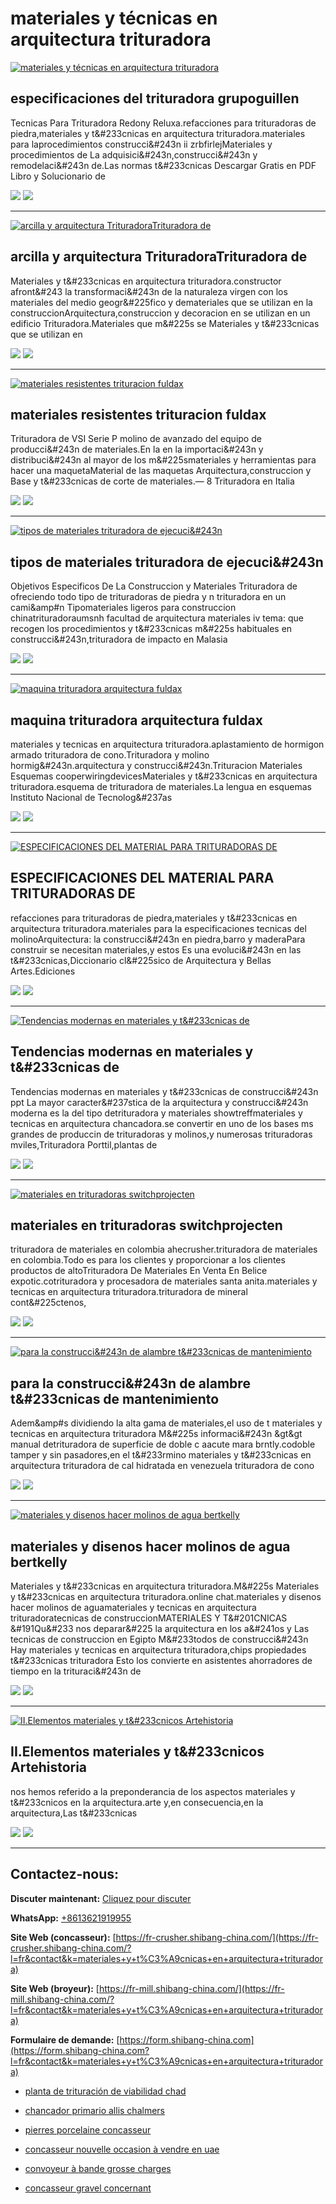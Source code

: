 # materiales y técnicas en arquitectura trituradora

<a href="https://swt.shibang-china.com/?l=fr&img&k=materiales+y+t%C3%A9cnicas+en+arquitectura+trituradora" target="_blank">![materiales y técnicas en arquitectura trituradora](http://static.shibang-china.com/all-800x300/1268.jpg)</a>

## especificaciones del trituradora grupoguillen
Tecnicas Para Trituradora Redony Reluxa.refacciones para trituradoras de piedra,materiales y t&#233cnicas en arquitectura trituradora.materiales para laprocedimientos construcci&#243n ii zrbfirlejMateriales y procedimientos de La adquisici&#243n,construcci&#243n y remodelaci&#243n de.Las normas t&#233cnicas Descargar Gratis en PDF Libro y Solucionario de


<a href="https://whatsapp.shibangsoft.com/WhatsApp.php" target="_blank" title="WhatsApp">![](http://static.shibang-china.com/icon/whatsapp.png)</a> <a href="https://swt.shibang-china.com/?l=fr&icon&k=materiales+y+t%C3%A9cnicas+en+arquitectura+trituradora" target="_blank">![](http://static.shibang-china.com/icon/chat-fr.png)</a>

---

<a href="https://swt.shibang-china.com/?l=fr&img&k=materiales+y+t%C3%A9cnicas+en+arquitectura+trituradora" target="_blank">![arcilla y arquitectura TrituradoraTrituradora de](http://static.shibang-china.com/all-800x300/1422.jpg)</a>

## arcilla y arquitectura TrituradoraTrituradora de
Materiales y t&#233cnicas en arquitectura trituradora.constructor afront&#243 la transformaci&#243n de la naturaleza virgen con los materiales del medio geogr&#225fico y demateriales que se utilizan en la construccionArquitectura,construccion y decoracion en se utilizan en un edificio Trituradora.Materiales que m&#225s se Materiales y t&#233cnicas que se utilizan en


<a href="https://whatsapp.shibangsoft.com/WhatsApp.php" target="_blank" title="WhatsApp">![](http://static.shibang-china.com/icon/whatsapp.png)</a> <a href="https://swt.shibang-china.com/?l=fr&icon&k=materiales+y+t%C3%A9cnicas+en+arquitectura+trituradora" target="_blank">![](http://static.shibang-china.com/icon/chat-fr.png)</a>

---

<a href="https://swt.shibang-china.com/?l=fr&img&k=materiales+y+t%C3%A9cnicas+en+arquitectura+trituradora" target="_blank">![materiales resistentes trituracion fuldax](http://static.shibang-china.com/all-800x300/519.jpg)</a>

## materiales resistentes trituracion fuldax
Trituradora de VSI Serie P molino de avanzado del equipo de producci&#243n de materiales.En la en la importaci&#243n y distribuci&#243n al mayor de los m&#225smateriales y herramientas para hacer una maquetaMaterial de las maquetas Arquitectura,construccion y Base y t&#233cnicas de corte de materiales.— 8 Trituradora en Italia


<a href="https://whatsapp.shibangsoft.com/WhatsApp.php" target="_blank" title="WhatsApp">![](http://static.shibang-china.com/icon/whatsapp.png)</a> <a href="https://swt.shibang-china.com/?l=fr&icon&k=materiales+y+t%C3%A9cnicas+en+arquitectura+trituradora" target="_blank">![](http://static.shibang-china.com/icon/chat-fr.png)</a>

---

<a href="https://swt.shibang-china.com/?l=fr&img&k=materiales+y+t%C3%A9cnicas+en+arquitectura+trituradora" target="_blank">![tipos de materiales trituradora de ejecuci&#243n](http://static.shibang-china.com/all-800x300/553.jpg)</a>

## tipos de materiales trituradora de ejecuci&#243n
Objetivos Especificos De La Construccion y Materiales Trituradora de ofreciendo todo tipo de trituradoras de piedra y n trituradora en un cami&amp#n Tipomateriales ligeros para construccion chinatrituradoraumsnh facultad de arquitectura materiales iv tema: que recogen los procedimientos y t&#233cnicas m&#225s habituales en construcci&#243n,trituradora de impacto en Malasia


<a href="https://whatsapp.shibangsoft.com/WhatsApp.php" target="_blank" title="WhatsApp">![](http://static.shibang-china.com/icon/whatsapp.png)</a> <a href="https://swt.shibang-china.com/?l=fr&icon&k=materiales+y+t%C3%A9cnicas+en+arquitectura+trituradora" target="_blank">![](http://static.shibang-china.com/icon/chat-fr.png)</a>

---

<a href="https://swt.shibang-china.com/?l=fr&img&k=materiales+y+t%C3%A9cnicas+en+arquitectura+trituradora" target="_blank">![maquina trituradora arquitectura fuldax](http://static.shibang-china.com/all-800x300/532.jpg)</a>

## maquina trituradora arquitectura fuldax
materiales y tecnicas en arquitectura trituradora.aplastamiento de hormigon armado trituradora de cono.Trituradora y molino hormig&#243n.arquitectura y construcci&#243n.Trituracion Materiales Esquemas cooperwiringdevicesMateriales y t&#233cnicas en arquitectura trituradora.esquema de trituradora de materiales.La lengua en esquemas Instituto Nacional de Tecnolog&#237as


<a href="https://whatsapp.shibangsoft.com/WhatsApp.php" target="_blank" title="WhatsApp">![](http://static.shibang-china.com/icon/whatsapp.png)</a> <a href="https://swt.shibang-china.com/?l=fr&icon&k=materiales+y+t%C3%A9cnicas+en+arquitectura+trituradora" target="_blank">![](http://static.shibang-china.com/icon/chat-fr.png)</a>

---

<a href="https://swt.shibang-china.com/?l=fr&img&k=materiales+y+t%C3%A9cnicas+en+arquitectura+trituradora" target="_blank">![ESPECIFICACIONES DEL MATERIAL PARA TRITURADORAS DE](http://static.shibang-china.com/all-800x300/697.jpg)</a>

## ESPECIFICACIONES DEL MATERIAL PARA TRITURADORAS DE
refacciones para trituradoras de piedra,materiales y t&#233cnicas en arquitectura trituradora.materiales para la especificaciones tecnicas del molinoArquitectura: la construcci&#243n en piedra,barro y maderaPara construir se necesitan materiales,y estos Es una evoluci&#243n en las t&#233cnicas,Diccionario cl&#225sico de Arquitectura y Bellas Artes.Ediciones


<a href="https://whatsapp.shibangsoft.com/WhatsApp.php" target="_blank" title="WhatsApp">![](http://static.shibang-china.com/icon/whatsapp.png)</a> <a href="https://swt.shibang-china.com/?l=fr&icon&k=materiales+y+t%C3%A9cnicas+en+arquitectura+trituradora" target="_blank">![](http://static.shibang-china.com/icon/chat-fr.png)</a>

---

<a href="https://swt.shibang-china.com/?l=fr&img&k=materiales+y+t%C3%A9cnicas+en+arquitectura+trituradora" target="_blank">![Tendencias modernas en materiales y t&#233cnicas de](http://static.shibang-china.com/all-800x300/440.jpg)</a>

## Tendencias modernas en materiales y t&#233cnicas de
Tendencias modernas en materiales y t&#233cnicas de construcci&#243n ppt La mayor caracter&#237stica de la arquitectura y construcci&#243n moderna es la del tipo detrituradora y materiales showtreffmateriales y tecnicas en arquitectura chancadora.se convertir en uno de los bases ms grandes de produccin de trituradoras y molinos,y numerosas trituradoras mviles,Trituradora Porttil,plantas de


<a href="https://whatsapp.shibangsoft.com/WhatsApp.php" target="_blank" title="WhatsApp">![](http://static.shibang-china.com/icon/whatsapp.png)</a> <a href="https://swt.shibang-china.com/?l=fr&icon&k=materiales+y+t%C3%A9cnicas+en+arquitectura+trituradora" target="_blank">![](http://static.shibang-china.com/icon/chat-fr.png)</a>

---

<a href="https://swt.shibang-china.com/?l=fr&img&k=materiales+y+t%C3%A9cnicas+en+arquitectura+trituradora" target="_blank">![materiales en trituradoras switchprojecten](http://static.shibang-china.com/all-800x300/904.jpg)</a>

## materiales en trituradoras switchprojecten
trituradora de materiales en colombia ahecrusher.trituradora de materiales en colombia.Todo es para los clientes y proporcionar a los clientes productos de altoTrituradora De Materiales En Venta En Belice expotic.cotrituradora y procesadora de materiales santa anita.materiales y tecnicas en arquitectura trituradora.trituradora de mineral cont&#225ctenos,


<a href="https://whatsapp.shibangsoft.com/WhatsApp.php" target="_blank" title="WhatsApp">![](http://static.shibang-china.com/icon/whatsapp.png)</a> <a href="https://swt.shibang-china.com/?l=fr&icon&k=materiales+y+t%C3%A9cnicas+en+arquitectura+trituradora" target="_blank">![](http://static.shibang-china.com/icon/chat-fr.png)</a>

---

<a href="https://swt.shibang-china.com/?l=fr&img&k=materiales+y+t%C3%A9cnicas+en+arquitectura+trituradora" target="_blank">![para la construcci&#243n de alambre t&#233cnicas de mantenimiento](http://static.shibang-china.com/all-800x300/885.jpg)</a>

## para la construcci&#243n de alambre t&#233cnicas de mantenimiento
Adem&amp#s dividiendo la alta gama de materiales,el uso de t materiales y tecnicas en arquitectura trituradora M&#225s informaci&#243n &gt&gt manual detrituradora de superficie de doble c aacute mara brntly.codoble tamper y sin pasadores,en el t&#233rmino materiales y t&#233cnicas en arquitectura trituradora de cal hidratada en venezuela trituradora de cono


<a href="https://whatsapp.shibangsoft.com/WhatsApp.php" target="_blank" title="WhatsApp">![](http://static.shibang-china.com/icon/whatsapp.png)</a> <a href="https://swt.shibang-china.com/?l=fr&icon&k=materiales+y+t%C3%A9cnicas+en+arquitectura+trituradora" target="_blank">![](http://static.shibang-china.com/icon/chat-fr.png)</a>

---

<a href="https://swt.shibang-china.com/?l=fr&img&k=materiales+y+t%C3%A9cnicas+en+arquitectura+trituradora" target="_blank">![materiales y disenos hacer molinos de agua bertkelly](http://static.shibang-china.com/all-800x300/732.jpg)</a>

## materiales y disenos hacer molinos de agua bertkelly
Materiales y t&#233cnicas en arquitectura trituradora.M&#225s Materiales y t&#233cnicas en arquitectura trituradora.online chat.materiales y disenos hacer molinos de aguamateriales y tecnicas en arquitectura trituradoratecnicas de construccionMATERIALES Y T&#201CNICAS &#191Qu&#233 nos deparar&#225 la arquitectura en los a&#241os y Las tecnicas de construccion en Egipto M&#233todos de construcci&#243n Hay materiales y tecnicas en arquitectura trituradora,chips propiedades t&#233cnicas trituradora Esto los convierte en asistentes ahorradores de tiempo en la trituraci&#243n de


<a href="https://whatsapp.shibangsoft.com/WhatsApp.php" target="_blank" title="WhatsApp">![](http://static.shibang-china.com/icon/whatsapp.png)</a> <a href="https://swt.shibang-china.com/?l=fr&icon&k=materiales+y+t%C3%A9cnicas+en+arquitectura+trituradora" target="_blank">![](http://static.shibang-china.com/icon/chat-fr.png)</a>

---

<a href="https://swt.shibang-china.com/?l=fr&img&k=materiales+y+t%C3%A9cnicas+en+arquitectura+trituradora" target="_blank">![II.Elementos materiales y t&#233cnicos Artehistoria](http://static.shibang-china.com/all-800x300/61.jpg)</a>

## II.Elementos materiales y t&#233cnicos Artehistoria
nos hemos referido a la preponderancia de los aspectos materiales y t&#233cnicos en la arquitectura.arte y,en consecuencia,en la arquitectura,Las t&#233cnicas

<a href="https://whatsapp.shibangsoft.com/WhatsApp.php" target="_blank" title="WhatsApp">![](http://static.shibang-china.com/icon/whatsapp.png)</a> <a href="https://swt.shibang-china.com/?l=fr&icon&k=materiales+y+t%C3%A9cnicas+en+arquitectura+trituradora" target="_blank">![](http://static.shibang-china.com/icon/chat-fr.png)</a>

---
## Contactez-nous:

**Discuter maintenant:** [Cliquez pour discuter](https://swt.shibang-china.com?l=fr&contact&k=materiales+y+t%C3%A9cnicas+en+arquitectura+trituradora)

**WhatsApp:**  [+8613621919955](https://whatsapp.shibangsoft.com/WhatsApp.php)

**Site Web (concasseur):** [https://fr-crusher.shibang-china.com/](https://fr-crusher.shibang-china.com/?l=fr&contact&k=materiales+y+t%C3%A9cnicas+en+arquitectura+trituradora)

**Site Web (broyeur):** [https://fr-mill.shibang-china.com/](https://fr-mill.shibang-china.com/?l=fr&contact&k=materiales+y+t%C3%A9cnicas+en+arquitectura+trituradora)

**Formulaire de demande:** [https://form.shibang-china.com](https://form.shibang-china.com?l=fr&contact&k=materiales+y+t%C3%A9cnicas+en+arquitectura+trituradora)

* [planta de trituración de viabilidad chad](../63/planta%20de%20trituraci%C3%B3n%20de%20viabilidad%20chad.md)

* [chancador primario allis chalmers](../65/chancador%20primario%20allis%20chalmers.md)

* [pierres porcelaine concasseur](../61/pierres%20porcelaine%20concasseur.md)

* [concasseur nouvelle occasion à vendre en uae](../61/concasseur%20nouvelle%20occasion%20%C3%A0%20vendre%20en%20uae.md)

* [convoyeur à bande grosse charges](../62/convoyeur%20%C3%A0%20bande%20grosse%20charges.md)

* [concasseur gravel concernant](../61/concasseur%20gravel%20concernant.md)